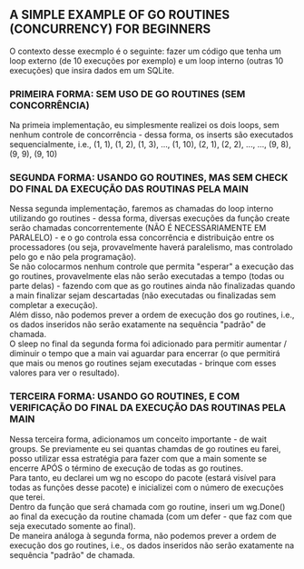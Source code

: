 ## A SIMPLE EXAMPLE OF GO ROUTINES (CONCURRENCY) FOR BEGINNERS

<p>O contexto desse execmplo é o seguinte: fazer um código que tenha um loop externo (de 10 execuções por exemplo) e um loop interno (outras 10 execuções) que insira dados em um SQLite.</p>

### PRIMEIRA FORMA: SEM USO DE GO ROUTINES (SEM CONCORRÊNCIA)

<p>Na primeia implementação, eu simplesmente realizei os dois loops, sem nenhum controle de concorrência - dessa forma, os inserts são executados sequencialmente, i.e., (1, 1), (1, 2), (1, 3), ..., (1, 10), (2, 1), (2, 2), ..., ..., (9, 8), (9, 9), (9, 10)</p>

### SEGUNDA FORMA: USANDO GO ROUTINES, MAS SEM CHECK DO FINAL DA EXECUÇÃO DAS ROUTINAS PELA MAIN

<p>Nessa segunda implementação, faremos as chamadas do loop interno utilizando go routines - dessa forma, diversas execuções da função create serão chamadas concorrentemente (NÃO É NECESSARIAMENTE EM PARALELO) - e o go controla essa concorrência e distribuição entre os processadores (ou seja, provavelmente haverá paralelismo, mas controlado pelo go e não pela programação).<br>
Se não colocarmos nenhum controle que permita "esperar" a execução das go routines, provavelmente elas não serão executadas a tempo (todas ou parte delas) - fazendo com que as go routines ainda não finalizadas quando a main finalizar sejam descartadas (não executadas ou finalizadas sem completar a execução).<br>
Além disso, não podemos prever a ordem de execução dos go routines, i.e., os dados inseridos não serão exatamente na sequência "padrão" de chamada.<br>
O sleep no final da segunda forma foi adicionado para permitir aumentar / diminuir o tempo que a main vai aguardar para encerrar (o que permitirá que mais ou menos go routines sejam executadas - brinque com esses valores para ver o resultado).</p>

### TERCEIRA FORMA: USANDO GO ROUTINES, E COM VERIFICAÇÃO DO FINAL DA EXECUÇÃO DAS ROUTINAS PELA MAIN

<p>Nessa terceira forma, adicionamos um conceito importante - de wait groups. Se previamente eu sei quantas chamdas de go routines eu farei, posso utilizar essa estratégia para fazer com que a main somente se encerre APÓS o término de execução de todas as go routines.<br>
Para tanto, eu declarei um wg no escopo do pacote (estará visível para todas as funções desse pacote) e inicializei com o número de execuções que terei.<br>
Dentro da função que será chamada com go routine, inseri um wg.Done() ao final da execução da routine chamada (com um defer - que faz com que seja executado somente ao final).<br>
De maneira análoga à segunda forma, não podemos prever a ordem de execução dos go routines, i.e., os dados inseridos não serão exatamente na sequência "padrão" de chamada.</p>
